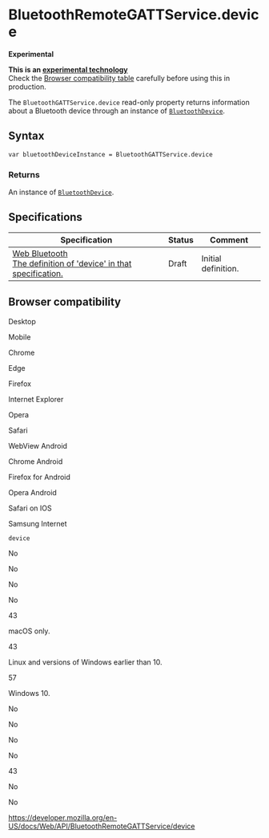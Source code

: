 # BluetoothRemoteGATTService.device

**Experimental**

**This is an [experimental technology](https://developer.mozilla.org/en-US/docs/MDN/Guidelines/Conventions_definitions#experimental)**  
Check the [Browser compatibility table](#browser_compatibility) carefully before using this in production.

The `BluetoothGATTService.device` read-only property returns information about a Bluetooth device through an instance of [`BluetoothDevice`](../bluetoothdevice).

## Syntax

    var bluetoothDeviceInstance = BluetoothGATTService.device

### Returns

An instance of [`BluetoothDevice`](../bluetoothdevice).

## Specifications

<table><thead><tr class="header"><th>Specification</th><th>Status</th><th>Comment</th></tr></thead><tbody><tr class="odd"><td><a href="https://webbluetoothcg.github.io/web-bluetooth/#dom-bluetoothremotegattservice-device">Web Bluetooth<br />
<span class="small">The definition of 'device' in that specification.</span></a></td><td><span class="spec-draft">Draft</span></td><td>Initial definition.</td></tr></tbody></table>

## Browser compatibility

Desktop

Mobile

Chrome

Edge

Firefox

Internet Explorer

Opera

Safari

WebView Android

Chrome Android

Firefox for Android

Opera Android

Safari on IOS

Samsung Internet

`device`

No

No

No

No

43

macOS only.

43

Linux and versions of Windows earlier than 10.

57

Windows 10.

No

No

No

No

43

No

No

<a href="https://developer.mozilla.org/en-US/docs/Web/API/BluetoothRemoteGATTService/device" class="_attribution-link">https://developer.mozilla.org/en-US/docs/Web/API/BluetoothRemoteGATTService/device</a>
